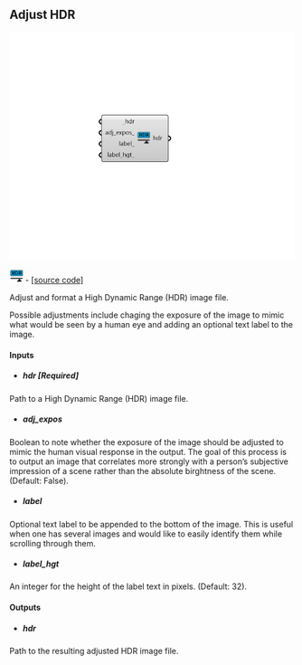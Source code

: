 ## Adjust HDR

![](../../images/components/Adjust_HDR.png)

![](../../images/icons/Adjust_HDR.png) - [[source code]](https://github.com/ladybug-tools/honeybee-grasshopper-radiance/blob/master/honeybee_grasshopper_radiance/src//HB%20Adjust%20HDR.py)


Adjust and format a High Dynamic Range (HDR) image file. 

Possible adjustments include chaging the exposure of the image to mimic what would be seen by a human eye and adding an optional text label to the image. 



#### Inputs
* ##### hdr [Required]
Path to a High Dynamic Range (HDR) image file. 
* ##### adj_expos 
Boolean to note whether the exposure of the image should be adjusted to mimic the human visual response in the output. The goal of this process is to output an image that correlates more strongly with a person’s subjective impression of a scene rather than the absolute birghtness of the scene. (Default: False). 
* ##### label 
Optional text label to be appended to the bottom of the image. This is useful when one has several images and would like to easily identify them while scrolling through them. 
* ##### label_hgt 
An integer for the height of the label text in pixels. (Default: 32). 

#### Outputs
* ##### hdr
Path to the resulting adjusted HDR image file. 